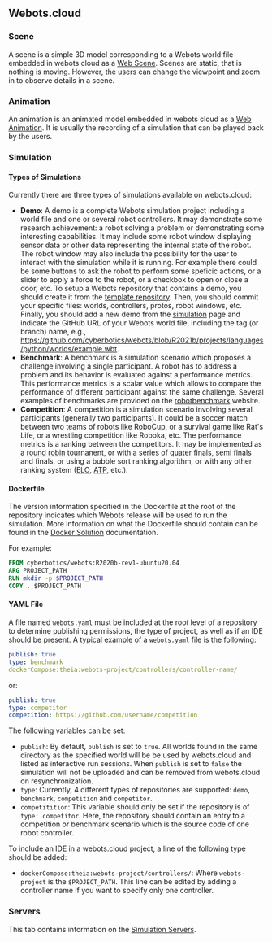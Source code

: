 ## Webots.cloud

### Scene

A scene is a simple 3D model corresponding to a Webots world file embedded in webots cloud as a [Web Scene](web-scene.md). Scenes are static, that is nothing is moving. However, the users can change the viewpoint and zoom in to observe details in a scene.

### Animation

An animation is an animated model embedded in webots cloud as a [Web Animation](web-animation.md). It is usually the recording of a simulation that can be played back by the users.

### Simulation

#### Types of Simulations
Currently there are three types of simulations available on webots.cloud:
* **Demo**: A demo is a complete Webots simulation project including a world file and one or several robot controllers. It may demonstrate some research achievement: a robot solving a problem or demonstrating some interesting capabilities. It may include some robot window displaying sensor data or other data representing the internal state of the robot. The robot window may also include the possibility for the user to interact with the simulation while it is running. For example there could be some buttons to ask the robot to perform some speficic actions, or a slider to apply a force to the robot, or a checkbox to open or close a door, etc. To setup a Webots repository that contains a demo, you should create it from the [template repository](https://github.com/cyberbotics/webots-demo-template). Then, you should commit your specific files: worlds, controllers, protos, robot windows, etc. Finally, you should add a new demo from the [simulation](https://webots.cloud/simulation) page and indicate the GitHub URL of your Webots world file, including the tag (or branch) name, e.g., https://github.com/cyberbotics/webots/blob/R2021b/projects/languages/python/worlds/example.wbt.
* **Benchmark**: A benchmark is a simulation scenario which proposes a challenge involving a single participant. A robot has to address a problem and its behavior is evaluated against a performance metrics. This performance metrics is a scalar value which allows to compare the performance of different participant against the same challenge. Several examples of benchmarks are provided on the [robotbenchmark](https://robotbenchmark.net) website.
* **Competition**: A competition is a simulation scenario involving several participants (generally two participants).
It could be a soccer match between two teams of robots like RoboCup, or a survival game like Rat's Life, or a wrestling competition like Roboka, etc.
The performance metrics is a ranking between the competitors.
It may be implemented as a [round robin](https://en.wikipedia.org/wiki/Round-robin_tournament) tournanent, or with a series of quater finals, semi finals and finals, or using a bubble sort ranking algorithm, or with any other ranking system ([ELO](https://en.wikipedia.org/wiki/Elo_rating_system), [ATP](https://en.wikipedia.org/wiki/ATP_Rankings), etc.).


#### Dockerfile

The version information specified in the Dockerfile at the root of the repository indicates which Webots release will be used to run the simulation. More information on what the Dockerfile should contain can be found in the [Docker Solution](setup-a-webots-project-repository.md#docker-solution) documentation.

For example:
```Dockerfile
FROM cyberbotics/webots:R2020b-rev1-ubuntu20.04
ARG PROJECT_PATH
RUN mkdir -p $PROJECT_PATH
COPY . $PROJECT_PATH
```

#### YAML File

A file named `webots.yaml` must be included at the root level of a repository to determine publishing permissions, the type of project, as well as if an IDE should be present. A typical example of a `webots.yaml` file is the following:
```yaml
publish: true
type: benchmark
dockerCompose:theia:webots-project/controllers/controller-name/
```

or:
```yaml
publish: true
type: competitor
competition: https://github.com/username/competition
```

The following variables can be set:
* `publish`: By default, `publish` is set to `true`. All worlds found in the same directory as the specified world will be be used by webots.cloud and listed as interactive run sessions. When `publish` is set to `false` the simulation will not be uploaded and can be removed from webots.cloud on resynchronization.
* `type`: Currently, 4 different types of repositories are supported: `demo`, `benchmark`, `competition` and `competitor`.
* `competitition`: This variable should only be set if the repository is of `type: competitor`. Here, the repository should contain an entry to a competition or benchmark scenario which is the source code of one robot controller.

To include an IDE in a webots.cloud project, a line of the following type should be added:
* `dockerCompose:theia:webots-project/controllers/`: Where `webots-project` is the `$PROJECT_PATH`. This line can be edited by adding a controller name if you want to specify only one controller.


### Servers

This tab contains information on the [Simulation Servers](simulation-server.md).